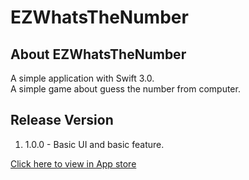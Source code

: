 # EZWhatsTheNumber

## About EZWhatsTheNumber

A simple application with Swift 3.0.  
A simple game about guess the number from computer.

## Release Version

1. 1.0.0 - Basic UI and basic feature.
  
[Click here to view in App store](https://itunes.apple.com/us/app/cai-cai-kan/id1201609082?l=zh&ls=1&mt=8)